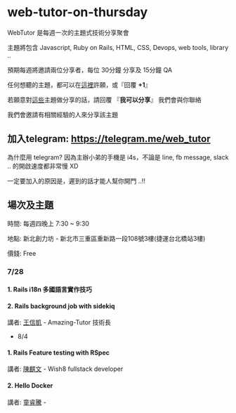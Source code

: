 # web-tutor-on-thursday

WebTutor 是每週一次的主題式技術分享聚會

主題將包含 Javascript, Ruby on Rails, HTML, CSS, Devops, web tools, library .. 

預期每週將邀請兩位分享者，每位 30分鐘 分享及 15分鐘 QA

任何想聽的主題，都可以在[這裡](https://github.com/amazing-tutor/web-tutor-on-thursday/issues)許願，或『回覆 __+1__』

若願意對[這些](https://github.com/amazing-tutor/web-tutor-on-thursday/issues)主題做分享的話，請回覆 『__我可以分享__』 我們會與你聯絡

我們會邀請有相關經驗的人來分享該主題

## 加入telegram: https://telegram.me/web_tutor
為什麼用 telegram? 因為主辦小弟的手機是 i4s，不論是 line, fb message, slack .. 的開啟速度都非常慢 XD

一定要加入的原因是，遲到的話才能人幫你開門 ..!!

## 場次及主題
時間: 每週四晚上 7:30 ~ 9:30

地點: 新北創力坊 - 新北市三重區重新路一段108號3樓(捷運台北橋站3樓)

價錢: Free

### 7/28

#### __1. Rails i18n 多國語言實作技巧__
#### __2. Rails background job with sidekiq__
  講者: [王信凱](github.com/jcsky) - Amazing-Tutor 技術長

* 8/4 
#### __1. Rails Feature testing with RSpec__
  講者: [陳麒文](https://www.facebook.com/chiwenchen.tw?fref=ts) - Wish8 fullstack developer
#### __2. Hello Docker__
  講者: [童睿騰]() - 
 
      
